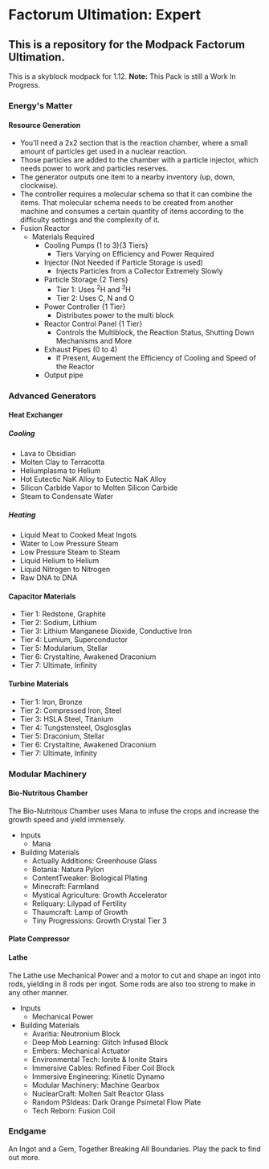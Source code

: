 # Factorum Ultimation: Expert
## This is a repository for the Modpack Factorum Ultimation.
This is a skyblock modpack for 1.12.
**Note:** This Pack is still a Work In Progress.
### Energy's Matter
#### Resource Generation
- You'll need a 2x2 section that is the reaction chamber, where a small amount of particles get used in a nuclear reaction.
- Those particles are added to the chamber with a particle injector, which needs power to work and particles reserves.
- The generator outputs one item to a nearby inventory (up, down, clockwise).
- The controller requires a molecular schema so that it can combine the items. That molecular schema needs to be created from another machine and consumes a certain quantity of items according to the difficulty settings and the complexity of it.
- Fusion Reactor
  - Materials Required
    - Cooling Pumps (1 to 3){3 Tiers}
      - Tiers Varying on Efficiency and Power Required
    - Injector (Not Needed if Particle Storage is used)
      - Injects Particles from a Collector Extremely Slowly
    - Particle Storage {2 Tiers}
      - Tier 1: Uses <sup>2</sup>H and <sup>3</sup>H
      - Tier 2: Uses C, N and O
    - Power Controller {1 Tier}
      - Distributes power to the multi block
    - Reactor Control Panel {1 Tier}
      - Controls the Multiblock, the Reaction Status, Shutting Down Mechanisms and More
    - Exhaust Pipes (0 to 4)
      - If Present, Augement the Efficiency of Cooling and Speed of the Reactor
    - Output pipe

### Advanced Generators
#### Heat Exchanger
##### Cooling
- Lava to Obsidian
- Molten Clay to Terracotta
- Heliumplasma to Helium
- Hot Eutectic NaK Alloy to Eutectic NaK Alloy
- Silicon Carbide Vapor to Molten Silicon Carbide
- Steam to Condensate Water

##### Heating
- Liquid Meat to Cooked Meat Ingots
- Water to Low Pressure Steam
- Low Pressure Steam to Steam
- Liquid Helium to Helium
- Liquid Nitrogen to Nitrogen
- Raw DNA to DNA

#### Capacitor Materials
- Tier 1: Redstone, Graphite
- Tier 2: Sodium, Lithium
- Tier 3: Lithium Manganese Dioxide, Conductive Iron
- Tier 4: Lumium, Superconductor
- Tier 5: Modularium, Stellar
- Tier 6: Crystaltine, Awakened Draconium
- Tier 7: Ultimate, Infinity

#### Turbine Materials
- Tier 1: Iron, Bronze
- Tier 2: Compressed Iron, Steel
- Tier 3: HSLA Steel, Titanium
- Tier 4: Tungstensteel, Osglosglas
- Tier 5: Draconium, Stellar
- Tier 6: Crystaltine, Awakened Draconium
- Tier 7: Ultimate, Infinity

### Modular Machinery
#### Bio-Nutritous Chamber
The Bio-Nutritous Chamber uses Mana to infuse the crops and increase the growth speed and yield immensely.
- Inputs
  - Mana
- Building Materials
  - Actually Additions: Greenhouse Glass
  - Botania: Natura Pylon
  - ContentTweaker: Biological Plating
  - Minecraft: Farmland
  - Mystical Agriculture: Growth Accelerator
  - Reliquary: Lilypad of Fertility
  - Thaumcraft: Lamp of Growth
  - Tiny Progressions: Growth Crystal Tier 3

#### Plate Compressor

#### Lathe
The Lathe use Mechanical Power and a motor to cut and shape an ingot into rods, yielding in 8 rods per ingot. Some rods are also too strong to make in any other manner.
- Inputs
  - Mechanical Power
- Building Materials
  - Avaritia: Neutronium Block
  - Deep Mob Learning: Glitch Infused Block
  - Embers: Mechanical Actuator
  - Environmental Tech: Ionite & Ionite Stairs
  - Immersive Cables: Refined Fiber Coil Block
  - Immersive Engineering: Kinetic Dynamo
  - Modular Machinery: Machine Gearbox
  - NuclearCraft: Molten Salt Reactor Glass
  - Random PSIdeas: Dark Orange Psimetal Flow Plate
  - Tech Reborn: Fusion Coil
  
### Endgame
An Ingot and a Gem, Together Breaking All Boundaries.
Play the pack to find out more.
